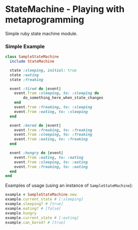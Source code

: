 # StateMachine - Playing with metaprogramming
Simple ruby state machine module.

### Simple Example
```ruby
class SampleStateMachine
  include StateMachine

  state :sleeping, initial: true
  state :eating
  state :freaking

  event :tired do |event|
    event.from :sleeping, to: :sleeping do
        do_something_here_when_state_changes
    end
    event.from :freaking, to: :sleeping
    event.from :eating, to: :sleeping
  end

  event :bored do |event|
    event.from :freaking, to: :freaking
    event.from :sleeping, to: :freaking
    event.from :eating, to: :freaking
  end

  event :hungry do |event|
    event.from :eating, to: :eating
    event.from :sleeping, to: :eating
    event.from :freaking, to: :eating
  end
end
```

Examples of usage (using an instance of ```SampleStateMachine```):

```ruby
example = SampleStateMachine.new
example.current_state # [:sleeping]
example.sleeping? # [true]
example.eating? # [false]
example.hungry
example.current_state # [:eating]
example.can_bored? # [true]
```
